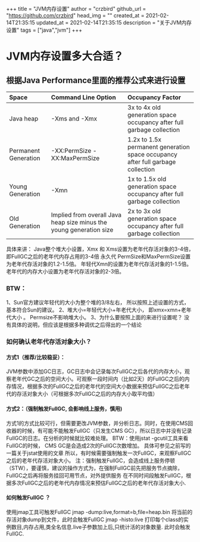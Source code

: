 +++
title = "JVM内存设置"
author = "crzbird"
github_url = "https://github.com/crzbird"
head_img = ""
created_at = 2021-02-14T21:35:15
updated_at = 2021-02-14T21:35:15
description = "关于JVM内存设置"
tags = ["java","jvm"]
+++
# JVM内存设置多大合适？
## 根据Java Performance里面的推荐公式来进行设置
|Space  |  Command Line Option  |  Occupancy Factor  |
|:----------|:----------|:----------|
| Java heap    | -Xms and -Xmx    | 3x to 4x old generation space occupancy after full garbage collection    |
| Permanent Generation    | -XX:PermSize -XX:MaxPermSize    | 1.2x to 1.5x permanent generation space occupancy after full garbage collection    |
| Young Generation    | -Xmn    | 1x to 1.5x old generation space occupancy after full garbage collection    |
| Old Generation    |  Implied from overall Java heap size minus the young generation size    | 2x to 3x old generation space occupancy after full garbage collection    |

具体来讲：
Java整个堆大小设置，Xmx 和 Xms设置为老年代存活对象的3-4倍，即FullGC之后的老年代内存占用的3-4倍
永久代 PermSize和MaxPermSize设置为老年代存活对象的1.2-1.5倍。
年轻代Xmn的设置为老年代存活对象的1-1.5倍。
老年代的内存大小设置为老年代存活对象的2-3倍。
### BTW：
1、Sun官方建议年轻代的大小为整个堆的3/8左右， 所以按照上述设置的方式，基本符合Sun的建议。
2、堆大小=年轻代大小+年老代大小， 即xmx=xmn+老年代大小 。 Permsize不影响堆大小。
3、为什么要按照上面的来进行设置呢？ 没有具体的说明，但应该是根据多种调优之后得出的一个结论
### 如何确认老年代存活对象大小？
#### 方式1（推荐/比较稳妥）：
JVM参数中添加GC日志，GC日志中会记录每次FullGC之后各代的内存大小，观察老年代GC之后的空间大小。可观察一段时间内（比如2天）的FullGC之后的内存情况，根据多次的FullGC之后的老年代的空间大小数据来预估FullGC之后老年代的存活对象大小（可根据多次FullGC之后的内存大小取平均值）
#### 方式2：（强制触发FullGC, 会影响线上服务，慎用)
方式1的方式比较可行，但需要更改JVM参数，并分析日志。同时，在使用CMS回收器的时候，有可能不能触发FullGC（只发生CMS GC），所以日志中并没有记录FullGC的日志。在分析的时候就比较难处理。
BTW：使用jstat -gcutil工具来看FullGC的时候， CMS GC是会造成2次的FullGC次数增加。 具体可参见之前写的一篇关于jstat使用的文章
所以，有时候需要强制触发一次FullGC，来观察FullGC之后的老年代存活对象大小。
注：强制触发FullGC，会造成线上服务停顿（STW），要谨慎，建议的操作方式为，在强制FullGC前先把服务节点摘除，FullGC之后再将服务挂回可用节点，对外提供服务
在不同时间段触发FullGC，根据多次FullGC之后的老年代内存情况来预估FullGC之后的老年代存活对象大小.
#### 如何触发FullGC ？
使用jmap工具可触发FullGC
jmap -dump:live,format=b,file=heap.bin <pid> 将当前的存活对象dump到文件，此时会触发FullGC
jmap -histo:live <pid> 打印每个class的实例数目,内存占用,类全名信息.live子参数加上后,只统计活的对象数量. 此时会触发FullGC.

